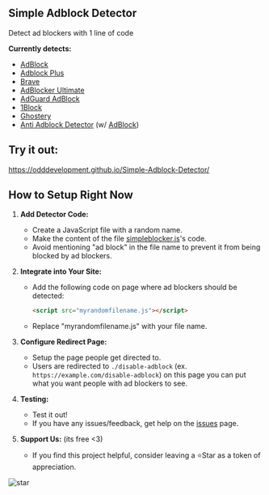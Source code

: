 ## Simple Adblock Detector
Detect ad blockers with 1 line of code

**Currently detects:**
- [AdBlock](https://chromewebstore.google.com/detail/gighmmpiobklfepjocnamgkkbiglidom)
- [Adblock Plus](https://chromewebstore.google.com/detail/adblock-plus-free-ad-bloc/cfhdojbkjhnklbpkdaibdccddilifddb)
- [Brave](https://brave.com/learn/category/ad-blocker/)
- [AdBlocker Ultimate](https://chromewebstore.google.com/detail/adblocker-ultimate/ohahllgiabjaoigichmmfljhkcfikeof)
- [AdGuard AdBlock](https://chromewebstore.google.com/detail/adguard-adblocker/bgnkhhnnamicmpeenaelnjfhikgbkllg)
- [1Block](https://chromewebstore.google.com/detail/adblock-1block/jajikjbellknnfcomfjjinfjokihcfoi)
- [Ghostery](https://chromewebstore.google.com/detail/ghostery-tracker-ad-block/mlomiejdfkolichcflejclcbmpeaniij)
- [Anti Adblock Detector](https://chromewebstore.google.com/detail/anti-adblock-detector/kjhdffcfinhkdfbbhjlfoadcdfgihmlp) (w/ [AdBlock](https://chromewebstore.google.com/detail/adblock-%E2%80%94-best-ad-blocker/gighmmpiobklfepjocnamgkkbiglidom))

## Try it out:
https://odddevelopment.github.io/Simple-Adblock-Detector/

## How to Setup Right Now

1. **Add Detector Code:**
   - Create a JavaScript file with a random name.
   - Make the content of the file [simpleblocker.js](https://github.com/OddDevelopment/Simple-Adblock-Detector/blob/main/simpleblocker.js)'s code.
   - Avoid mentioning "ad block" in the file name to prevent it from being blocked by ad blockers.

2. **Integrate into Your Site:**
   - Add the following code on page where ad blockers should be detected:
     ```html
     <script src="myrandomfilename.js"></script>
     ```
   - Replace "myrandomfilename.js" with your file name.

3. **Configure Redirect Page:**
   - Setup the page people get directed to.
   - Users are redirected to `./disable-adblock` (ex. `https://example.com/disable-adblock`) on this page you can put what you want people with ad blockers to see.

4. **Testing:**
   - Test it out!
   - If you have any issues/feedback, get help on the [issues](https://github.com/OddDevelopment/Simple-Adblock-Detector/issues) page.

5. **Support Us:** (its free <3)
   - If you find this project helpful, consider leaving a ⭐Star as a token of appreciation.

![star](https://github.com/OddDevelopment/Simple-Adblock-Detector/assets/135460135/4f613e15-23a2-4099-99b6-55e9a0cce3f8)
